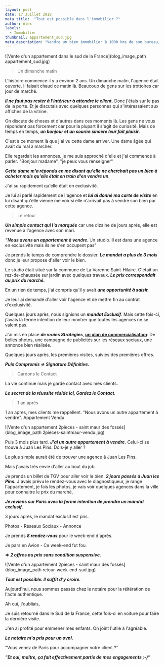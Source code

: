 ```yaml
---
layout: post
date: 17 Juillet 2018
meta_title:  "Tout est possible dans l'immobilier ?"
author: Alex
labels:
  - Immobilier
thumbnail: appartement_sud.jpg
meta_description: "Vendre un bien immobilier à 1000 kms de son bureau, c'est possible."
---
```





![Vente d'un appartement dans le sud de la France](blog_image_path appartement_sud.jpg)


>Un dimanche matin

L'histoire commence il y a environ 2 ans.
Un dimanche matin, l'agence était ouverte. Il faisait chaud ce matin là. Beaucoup de gens sur les trottoires car jour de marché.

***Il ne faut pas rester à l'intérieur à attendre le client.*** Donc j'étais sur le pas de la porte. Et je discutais avec quelques personnes qui s'intéressaient aux affiches de la vitrine.

On discute de choses et d'autres dans ces moments là. Les gens ne vous répondent pas forcement car pour la plupart il s'agit de curiosité.
Mais de temps en temps, ***un bonjour et un sourire sincère leur fait plaisir.***

C'est à ce moment là que j'ai vu cette dame arriver. Une dame âgée qui avait du mal à marcher.

Elle regardait les annonces. je me suis approché d'elle et j'ai commencé à parler. 
"Bonjour madame", "je peux vous renseigner"

***Cette dame m'a répondu en me disant qu'elle ne cherchait pas un bien à acheter mais qu'elle était en train d'en vendre un.***

J'ai su rapidement qu'elle était en exclusivité.

Je lui ai parlé rapidement de l'agence et ***lui ai donné ma carte de visite*** en lui disant qu'elle vienne me voir si elle n'arrivait pas à vendre son bien par cette agence.

> Le retour

***Un simple contact qui l'a marquée*** car une dizaine de jours après, elle est  revenue à l'agence avec son mari.

***"Nous avons un appartement à vendre***. Un studio. Il est dans une agence en exclusivité mais ils ne s'en occupent pas"

Je prends le temps de comprendre le dossier. ***Le mandat a plus de 3 mois*** donc je leur propose d'aller voir le bien.

Le studio était situé sur la commune de La Varenne Saint-Hilaire. C'était un rez-de-chaussée sur jardin avec quelques travaux.
***Le prix correspondait au prix du marché.***


En un rien de temps, j'ai compris qu'il y avait ***une opportunité à saisir.***

Je leur ai demandé d'aller voir l'agence et de mettre fin au contrat d'exclusivité.


Quelques jours après, nous signions un  ***mandat Exclusif***. Mais cette fois-ci, j'avais la ferme intention de leur montrer  que toutes les agences ne se valent pas.


J'ai mis en place ***de vraies Stratégies***, **[un plan de commercialisation](https://www.alexandrecordani.com/blog/QuelEstLePlanMarketingDeCommercialisationdUneAgenceImmobiliere)**: De belles photos, une campagne de publicités sur les réseaux sociaux, une annonce bien réalisée.

Quelques jours après, les premières visites, suivies des premières offres.

***Puis Compromis => Signature Définitive.***


> Gardons le Contact

La vie continue mais je garde contact avec mes clients.



***Le secret de la réussite réside ici, Gardez le Contact.***

> 1 an après

1 an après, mes clients me rappellent. "Nous avons un autre appartement à vendre". Appartement Vendu

![Vente d'un appartement 2pièces - saint maur des fossés](blog_image_path 2pieces-saintmaur-vendu.jpg)

Puis 3 mois plus tard. ***J'ai un autre appartement à vendre.*** Celui-ci se trouve à Juan Les Pins.
Dois-je y aller ?

Le plus simple aurait été de trouver une agence à Juan Les Pins.

Mais j'avais très envie d'aller au bout du job. 

Je prends un billet de TGV pour aller voir le bien. ***2 jours passés à Juan les Pins.***
J'avais prévu le rendez-vous avec le diagnostiqueur, je range l'appartement, je fais les photos, je vais voir quelques agences dans la ville pour connaitre le prix du marché.

***Je reviens sur Paris avec la ferme intention de prendre un mandat exclusif.***

3 jours après, le mandat exclusif est pris.

Photos - Réseaux Sociaux - Annonce

Je prends ***8 rendez-vous*** pour le week-end d'après.

Je pars en Avion - Ce week-end fut fou.

***=> 2 offres au prix sans condition suspensive.***


![Vente d'un appartement 2pièces - saint maur des fossés](blog_image_path retour-week-end-sud.jpg)


***Tout est possible. Il suffit d'y croire.***

Aujourd'hui, nous sommes passés chez le notaire pour la réitération de l'acte authentique.

Ah oui, j'oubliais,

Je suis retourné dans le Sud de la France, cette fois-ci en voiture  pour faire la dernière visite.

J'en ai profité pour emmener mes enfants. On joint l'utile à l'agréable.

***Le notaire m'a pris pour un ovni.***

"Vous venez de Paris pour accompagner votre client ?"

***"Et oui, maître, ça fait effectivement partie de mes engagements ;-)"***














